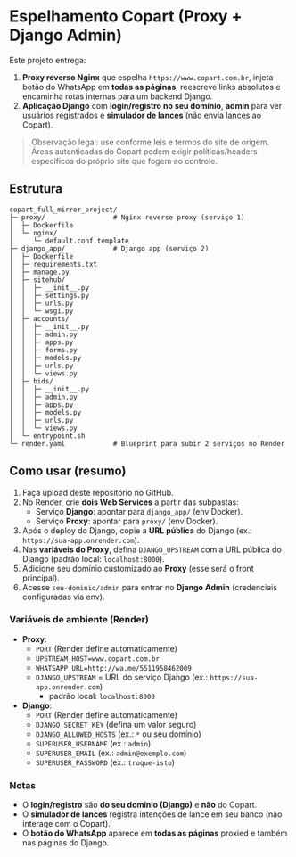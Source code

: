 # Espelhamento Copart (Proxy + Django Admin)
Este projeto entrega:
1) **Proxy reverso Nginx** que espelha `https://www.copart.com.br`, injeta botão do WhatsApp em **todas as páginas**, reescreve links absolutos e encaminha rotas internas para um backend Django.
2) **Aplicação Django** com **login/registro no seu domínio**, **admin** para ver usuários registrados e **simulador de lances** (não envia lances ao Copart).

> Observação legal: use conforme leis e termos do site de origem. Áreas autenticadas do Copart podem exigir políticas/headers específicos do próprio site que fogem ao controle.

## Estrutura
```
copart_full_mirror_project/
├─ proxy/                 # Nginx reverse proxy (serviço 1)
│  ├─ Dockerfile
│  └─ nginx/
│     └─ default.conf.template
├─ django_app/            # Django app (serviço 2)
│  ├─ Dockerfile
│  ├─ requirements.txt
│  ├─ manage.py
│  ├─ sitehub/
│  │  ├─ __init__.py
│  │  ├─ settings.py
│  │  ├─ urls.py
│  │  └─ wsgi.py
│  ├─ accounts/
│  │  ├─ __init__.py
│  │  ├─ admin.py
│  │  ├─ apps.py
│  │  ├─ forms.py
│  │  ├─ models.py
│  │  ├─ urls.py
│  │  └─ views.py
│  ├─ bids/
│  │  ├─ __init__.py
│  │  ├─ admin.py
│  │  ├─ apps.py
│  │  ├─ models.py
│  │  ├─ urls.py
│  │  └─ views.py
│  └─ entrypoint.sh
└─ render.yaml            # Blueprint para subir 2 serviços no Render
```

## Como usar (resumo)
1. Faça upload deste repositório no GitHub.
2. No Render, crie **dois Web Services** a partir das subpastas:
   - Serviço **Django**: apontar para `django_app/` (env Docker).
   - Serviço **Proxy**: apontar para `proxy/` (env Docker).
3. Após o deploy do Django, copie a **URL pública** do Django (ex.: `https://sua-app.onrender.com`).
4. Nas **variáveis do Proxy**, defina `DJANGO_UPSTREAM` com a URL pública do Django
   (padrão local: `localhost:8000`).
5. Adicione seu domínio customizado ao **Proxy** (esse será o front principal).
6. Acesse `seu-dominio/admin` para entrar no **Django Admin** (credenciais configuradas via env).

### Variáveis de ambiente (Render)
- **Proxy**:
  - `PORT` (Render define automaticamente)
  - `UPSTREAM_HOST=www.copart.com.br`
  - `WHATSAPP_URL=http://wa.me/5511958462009`
  - `DJANGO_UPSTREAM` = URL do serviço Django (ex.: `https://sua-app.onrender.com`)
    - padrão local: `localhost:8000`
- **Django**:
  - `PORT` (Render define automaticamente)
  - `DJANGO_SECRET_KEY` (defina um valor seguro)
  - `DJANGO_ALLOWED_HOSTS` (ex.: `*` ou seu domínio)
  - `SUPERUSER_USERNAME` (ex.: `admin`)
  - `SUPERUSER_EMAIL` (ex.: `admin@exemplo.com`)
  - `SUPERUSER_PASSWORD` (ex.: `troque-isto`)

### Notas
- O **login/registro** são **do seu domínio (Django)** e **não** do Copart.
- O **simulador de lances** registra intenções de lance em seu banco (não interage com o Copart).
- O **botão do WhatsApp** aparece em **todas as páginas** proxied e também nas páginas do Django.
